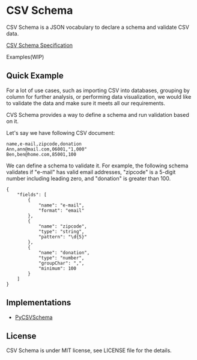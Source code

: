# CSV Schema
CSV Schema is a JSON vocabulary to declare a schema and validate CSV data.

[CSV Schema Specification](specification.md)

Examples(WIP)

## Quick Example

For a lot of use cases, such as importing CSV into databases, grouping by column for further analysis, or performing data visualization, we would like to validate the data and make sure it meets all our requirements.

CVS Schema provides a way to define a schema and run validation based on it.

Let's say we have following CSV document:

```
name,e-mail,zipcode,donation
Ann,ann@mail.com,06001,"1,000"
Ben,ben@home.com,85001,100
```

We can define a schema to validate it. For example, the following schema validates if "e-mail" has valid email addresses, "zipcode" is a 5-digit number including leading zero, and "donation" is greater than 100.

```
{
    "fields": [
        {
            "name": "e-mail",
            "format": "email"
        },
        {
            "name": "zipcode",
            "type": "string",
            "pattern": "\d{5}"
        },
        {
            "name": "donation",
            "type": "number",
            "groupChar": ",",
            "minimum": 100
        }
    ]
}
```

## Implementations

* [PyCSVSchema](https://github.com/crowdskout/PyCSVSchema)

## License

CSV Schema is under MIT license, see LICENSE file for the details.
